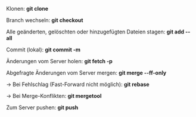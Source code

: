 Klonen: **git clone** <URL>

Branch wechseln: **git checkout** <branch>

Alle geänderten, gelöschten oder hinzugefügten Dateien stagen: **git add --all**

Commit (lokal): **git commit -m** <msg>

Änderungen vom Server holen: **git fetch -p**

Abgefragte Änderungen vom Server mergen: **git merge --ff-only**

→ Bei Fehlschlag (Fast-Forward nicht möglich): **git rebase**

→ Bei Merge-Konflikten: **git mergetool**

Zum Server pushen: **git push**


